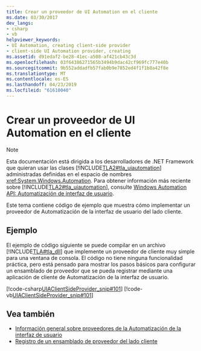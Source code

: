 ```yaml
---
title: Crear un proveedor de UI Automation en el cliente
ms.date: 03/30/2017
dev_langs:
- csharp
- vb
helpviewer_keywords:
- UI Automation, creating client-side provider
- client-side UI Automation provider, creating
ms.assetid: d91edaf2-be28-41ec-a508-af421cb43c3d
ms.openlocfilehash: 03f64386271565b3494b9dac42cf969fc777e40b
ms.sourcegitcommit: 9b552addadfb57fab0b9e7852ed4f1f1b8a42f8e
ms.translationtype: MT
ms.contentlocale: es-ES
ms.lasthandoff: 04/23/2019
ms.locfileid: "61610040"
---
```

# <a name="create-a-client-side-ui-automation-provider"></a>Crear un proveedor de UI Automation en el cliente
> [!NOTE]
>  Esta documentación está dirigida a los desarrolladores de .NET Framework que quieran usar las clases [!INCLUDE[TLA2#tla_uiautomation](../../../includes/tla2sharptla-uiautomation-md.md)] administradas definidas en el espacio de nombres <xref:System.Windows.Automation>. Para obtener información más reciente sobre [!INCLUDE[TLA2#tla_uiautomation](../../../includes/tla2sharptla-uiautomation-md.md)], consulte [Windows Automation API: Automatización de interfaz de usuario](https://go.microsoft.com/fwlink/?LinkID=156746).  
  
 Este tema contiene código de ejemplo que muestra cómo implementar un proveedor de Automatización de la interfaz de usuario del lado cliente.  
  
## <a name="example"></a>Ejemplo  
 El ejemplo de código siguiente se puede compilar en un archivo [!INCLUDE[TLA#tla_dll](../../../includes/tlasharptla-dll-md.md)] que implemente un proveedor de cliente muy simple para una ventana de consola. El código no tiene ninguna funcionalidad práctica, pero está pensado para mostrar los pasos básicos para configurar un ensamblado de proveedor que se pueda registrar mediante una aplicación de cliente de Automatización de la interfaz de usuario.  
  
 [!code-csharp[UIAClientSideProvider_snip#101](../../../samples/snippets/csharp/VS_Snippets_Wpf/UIAClientSideProvider_snip/CSharp/CSProviderProgram.cs#101)]
 [!code-vb[UIAClientSideProvider_snip#101](../../../samples/snippets/visualbasic/VS_Snippets_Wpf/UIAClientSideProvider_snip/visualbasic/csproviderprogram.vb#101)]  
  
## <a name="see-also"></a>Vea también

- [Información general sobre proveedores de la Automatización de la interfaz de usuario](../../../docs/framework/ui-automation/ui-automation-providers-overview.md)
- [Registro de un ensamblado de proveedor del lado cliente](../../../docs/framework/ui-automation/register-a-client-side-provider-assembly.md)
